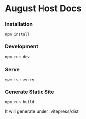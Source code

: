 # August Host Docs

### Installation
```
npm install
```

### Development
```
npm run dev
```

### Serve
```
npm run serve
```

### Generate Static Site
```
npm run build
```
It will generate under .vitepress/dist


